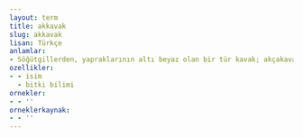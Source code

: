 ```yaml
---
layout: term
title: akkavak
slug: akkavak
lisan: Türkçe
anlamlar:
- Söğütgillerden, yapraklarının altı beyaz olan bir tür kavak; akçakavak, Hollanda kavağı (Populus alba)
ozellikler:
- - isim
  - bitki bilimi
ornekler:
- - ''
orneklerkaynak:
- - ''
---
```

